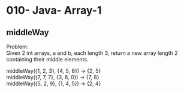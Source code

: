 010- Java- Array-1
==================

middleWay
----------

Problem:  
Given 2 int arrays, a and b, each length 3, return a new array length 2 containing their middle elements. 
>
middleWay({1, 2, 3}, {4, 5, 6}) → {2, 5}  
middleWay({7, 7, 7}, {3, 8, 0}) → {7, 8}  
middleWay({5, 2, 9}, {1, 4, 5}) → {2, 4}  